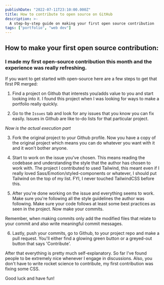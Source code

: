 ```yaml
---
publishDate: "2022-07-11T23:10:00.000Z"
title: How to contribute to open source on GitHub
description: >-
  A step-by-step guide on making your first open source contribution
tags: ["portfolio", "web dev"]
---
```


## How to make your first open source contribution:

### I made my first open-source contribution this month and the experience was really refreshing.

If you want to get started with open-source here are a few steps to get that first PR merged:

1. Find a project on Github that interests you/adds value to you and start looking into it. I found this project when I was looking for ways to make a portfolio really quickly.

2. Go to the `Issues` tab and look for any issues that you know you can fix easily. Issues in Github are like to-do lists for that particular project.

_Now is the actual execution part_

3. Fork the original project to your Github profile. Now you have a copy of the original project which means you can do whatever you want with it and it won't bother anyone.

4. Start to work on the issue you've chosen. This means reading the codebase and understanding the style that the author has chosen to work with. The project I contributed to used Tailwind, this meant even if I really loved Sass/Emotion/styled-components or whatever, I should put Tailwind on the top of my list. FYI, I never touched TailwindCSS before this.

5. After you're done working on the issue and everything seems to work. Make sure you're following all the style guidelines the author was following. Make sure your code follows at least some best practices as seen in the project. Now make your commits.

Remember, when making commits only add the modified files that relate to your commit and also write meaningful commit messages.

6. Lastly, push your commits, go to Github, to your project repo and make a pull request. You'll either find a glowing green button or a greyed-out button that says 'Contribute'.

After that everything is pretty much self-explanatory. So far I've found people to be extremely nice whenever I engage in discussions. Also, you don't have to write rocket science to contribute, my first contribution was fixing some CSS.

Good luck and have fun!
